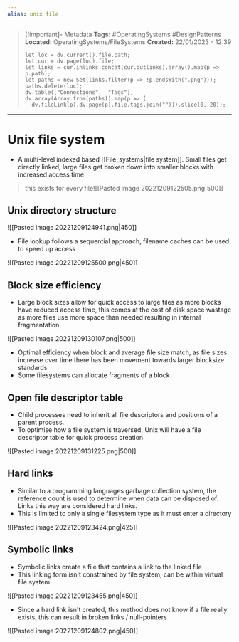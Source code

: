 ```yaml
---
alias: unix file 
---
```

> [!important]- Metadata
> **Tags:** #OperatingSystems #DesignPatterns 
> **Located:** OperatingSystems/FileSystems
> **Created:** 22/01/2023 - 12:39
> ```dataviewjs
>let loc = dv.current().file.path;
>let cur = dv.page(loc).file;
>let links = cur.inlinks.concat(cur.outlinks).array().map(p => p.path);
>let paths = new Set(links.filter(p => !p.endsWith(".png")));
>paths.delete(loc);
>dv.table(["Connections",  "Tags"], dv.array(Array.from(paths)).map(p => [
>   dv.fileLink(p),dv.page(p).file.tags.join("")]).slice(0, 20));
> ```

___
# Unix file system
- A multi-level indexed based [[File_systems|file system]]. Small files get directly linked, large files get broken down into smaller blocks with increased access time

> this exists for every file![[Pasted image 20221209122505.png|500]]

## Unix directory structure

![[Pasted image 20221209124941.png|450]]

- File lookup follows a sequential approach, filename caches can be used to speed up access

![[Pasted image 20221209125500.png|450]]

## Block size efficiency
- Large block sizes allow for quick access to large files as more blocks have reduced access time, this comes at the cost of disk space wastage as more files use more space than needed resulting in internal fragmentation

![[Pasted image 20221209130107.png|500]]

- Optimal efficiency when block and average file size match, as file sizes increase over time there has been movement towards larger blocksize standards
- Some filesystems can allocate fragments of a block

## Open file descriptor table
- Child processes need to inherit all file descriptors and positions of a parent process.
- To optimise how a file system is traversed, Unix will have a file descriptor table for quick process creation

![[Pasted image 20221209131225.png|500]]

## Hard links
- Similar to a programming languages garbage collection system, the reference count is used to determine when data can be disposed of. Links this way are considered hard links.
- This is limited to only a single filesystem type as it must enter a directory

![[Pasted image 20221209123424.png|425]]

## Symbolic links
- Symbolic links create a file that contains a link to the linked file
- This linking form isn't constrained by file system, can be within virtual file system

![[Pasted image 20221209123455.png|450]]

- Since a hard link isn't created, this method does not know if a file really exists, this can result in broken links / null-pointers

![[Pasted image 20221209124802.png|450]]
